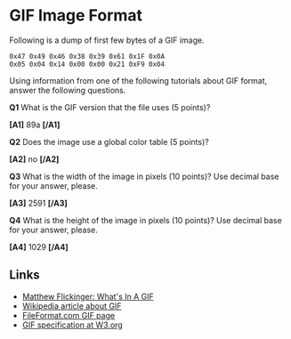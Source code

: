 # GIF Image Format

Following is a dump of first few bytes of a GIF image.

```
0x47 0x49 0x46 0x38 0x39 0x61 0x1F 0x0A
0x05 0x04 0x14 0x00 0x00 0x21 0xF9 0x04
```

Using information from one of the following tutorials about GIF format,
answer the following questions.


**Q1** What is the GIF version that the file uses (5 points)?

**[A1]** 89a **[/A1]**

**Q2** Does the image use a global color table (5 points)?

**[A2]** no **[/A2]**

**Q3** What is the width of the image in pixels (10 points)?
Use decimal base for your answer, please.

**[A3]** 2591 **[/A3]**

**Q4** What is the height of the image in pixels (10 points)?
Use decimal base for your answer, please.

**[A4]** 1029 **[/A4]**

## Links

* [Matthew Flickinger: What's In A GIF](http://www.matthewflickinger.com/lab/whatsinagif/)
* [Wikipedia article about GIF](https://en.wikipedia.org/wiki/GIF)
* [FileFormat.com GIF page](https://docs.fileformat.com/image/gif/)
* [GIF specification at W3.org](https://www.w3.org/Graphics/GIF/spec-gif89a.txt)




